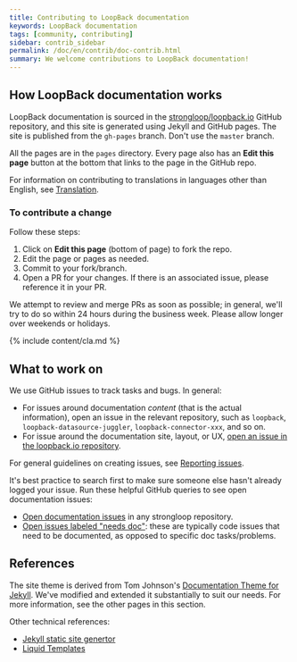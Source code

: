 ```yaml
---
title: Contributing to LoopBack documentation
keywords: LoopBack documentation
tags: [community, contributing]
sidebar: contrib_sidebar
permalink: /doc/en/contrib/doc-contrib.html
summary: We welcome contributions to LoopBack documentation!
---
```


## How LoopBack documentation works

LoopBack documentation is sourced in the [strongloop/loopback.io](https://github.com/strongloop/loopback.io/)
GitHub repository, and this site is generated using Jekyll and GitHub pages.  The site is published from the `gh-pages` branch.  Don't use the `master` branch.

All the pages are in the `pages` directory.  Every page also has an **Edit this page** button at the bottom
that links to the page in the GitHub repo.  

For information on contributing to translations in languages other than English, see [Translation](translation.html).

### To contribute a change

Follow these steps:

1. Click on **Edit this page** (bottom of page) to fork the repo.
1. Edit the page or pages as needed.
1. Commit to your fork/branch.
1. Open a PR for your changes.  If there is an associated issue, please reference it in your PR.

We attempt to review and merge PRs as soon as possible; in general, we'll try to do so within 24 hours during the business week.  Please allow longer over weekends or holidays.

{% include content/cla.md %}

## What to work on

We use GitHub issues to track tasks and bugs.  In general:

- For issues around documentation _content_ (that is the actual information), open an issue in the relevant repository, such as `loopback`, `loopback-datasource-juggler`, `loopback-connector-xxx`, and so on.
- For issue around the documentation site, layout, or UX, [open an issue in the loopback.io repository](https://github.com/strongloop/loopback.io/issues/new).

For general guidelines on creating issues, see [Reporting issues](Reporting-issues.html).

It's best practice to search first to make sure someone else hasn't already logged your issue.
Run these helpful GitHub queries to see open documentation issues:

- [Open documentation issues](https://github.com/issues?utf8=%E2%9C%93&q=is%3Aopen+is%3Aissue+label%3Adoc+org%3Astrongloop+) in any strongloop repository.
- [Open issues labeled "needs doc"](https://github.com/issues?utf8=%E2%9C%93&q=is%3Aopen+is%3Aissue+label%3Aneeds-doc+org%3Astrongloop+):  these are typically code issues that need to be documented, as opposed to specific doc tasks/problems.

## References

The site theme is derived from
Tom Johnson's [Documentation Theme for Jekyll](http://idratherbewriting.com/documentation-theme-jekyll/).
We've modified and extended it substantially to suit our needs.  For more information, see the
other pages in this section.

Other technical references:

- [Jekyll static site genertor](https://jekyllrb.com/)
- [Liquid Templates](https://shopify.github.io/liquid/)
